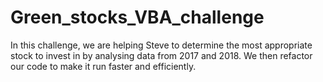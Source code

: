 # Green_stocks_VBA_challenge
In this challenge, we are helping Steve to determine the most appropriate stock to invest in by analysing data from 2017 and 2018. We then refactor our code to make it run faster and efficiently.
